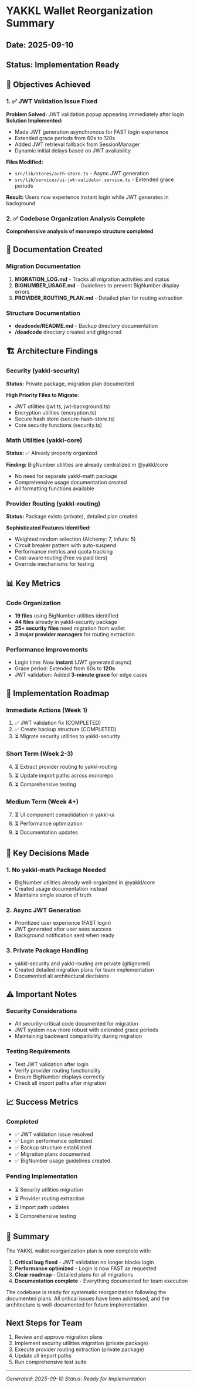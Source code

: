 # YAKKL Wallet Reorganization Summary

## Date: 2025-09-10
## Status: Implementation Ready

## 🎯 Objectives Achieved

### 1. ✅ JWT Validation Issue Fixed
**Problem Solved:** JWT validation popup appearing immediately after login
**Solution Implemented:**
- Made JWT generation asynchronous for FAST login experience
- Extended grace periods from 60s to 120s
- Added JWT retrieval fallback from SessionManager
- Dynamic initial delays based on JWT availability

**Files Modified:**
- `src/lib/stores/auth-store.ts` - Async JWT generation
- `src/lib/services/ui-jwt-validator.service.ts` - Extended grace periods

**Result:** Users now experience instant login while JWT generates in background

### 2. ✅ Codebase Organization Analysis Complete
**Comprehensive analysis of monorepo structure completed**

## 📁 Documentation Created

### Migration Documentation
1. **MIGRATION_LOG.md** - Tracks all migration activities and status
2. **BIGNUMBER_USAGE.md** - Guidelines to prevent BigNumber display errors
3. **PROVIDER_ROUTING_PLAN.md** - Detailed plan for routing extraction

### Structure Documentation
- **deadcode/README.md** - Backup directory documentation
- **/deadcode** directory created and gitignored

## 🏗️ Architecture Findings

### Security (yakkl-security)
**Status:** Private package, migration plan documented

**High Priority Files to Migrate:**
- JWT utilities (jwt.ts, jwt-background.ts)
- Encryption utilities (encryption.ts)
- Secure hash store (secure-hash-store.ts)
- Core security functions (security.ts)

### Math Utilities (yakkl-core)
**Status:** ✅ Already properly organized

**Finding:** BigNumber utilities are already centralized in @yakkl/core
- No need for separate yakkl-math package
- Comprehensive usage documentation created
- All formatting functions available

### Provider Routing (yakkl-routing)
**Status:** Package exists (private), detailed plan created

**Sophisticated Features Identified:**
- Weighted random selection (Alchemy: 7, Infura: 5)
- Circuit breaker pattern with auto-suspend
- Performance metrics and quota tracking
- Cost-aware routing (free vs paid tiers)
- Override mechanisms for testing

## 📊 Key Metrics

### Code Organization
- **19 files** using BigNumber utilities identified
- **44 files** already in yakkl-security package
- **25+ security files** need migration from wallet
- **3 major provider managers** for routing extraction

### Performance Improvements
- Login time: Now **instant** (JWT generated async)
- Grace period: Extended from 60s to **120s**
- JWT validation: Added **3-minute grace** for edge cases

## 🚀 Implementation Roadmap

### Immediate Actions (Week 1)
1. ✅ JWT validation fix (COMPLETED)
2. ✅ Create backup structure (COMPLETED)
3. ⏳ Migrate security utilities to yakkl-security

### Short Term (Week 2-3)
4. ⏳ Extract provider routing to yakkl-routing
5. ⏳ Update import paths across monorepo
6. ⏳ Comprehensive testing

### Medium Term (Week 4+)
7. ⏳ UI component consolidation in yakkl-ui
8. ⏳ Performance optimization
9. ⏳ Documentation updates

## 🔑 Key Decisions Made

### 1. No yakkl-math Package Needed
- BigNumber utilities already well-organized in @yakkl/core
- Created usage documentation instead
- Maintains single source of truth

### 2. Async JWT Generation
- Prioritized user experience (FAST login)
- JWT generated after user sees success
- Background notification sent when ready

### 3. Private Package Handling
- yakkl-security and yakkl-routing are private (gitignored)
- Created detailed migration plans for team implementation
- Documented all architectural decisions

## ⚠️ Important Notes

### Security Considerations
- All security-critical code documented for migration
- JWT system now more robust with extended grace periods
- Maintaining backward compatibility during migration

### Testing Requirements
- Test JWT validation after login
- Verify provider routing functionality
- Ensure BigNumber displays correctly
- Check all import paths after migration

## 📈 Success Metrics

### Completed
- ✅ JWT validation issue resolved
- ✅ Login performance optimized
- ✅ Backup structure established
- ✅ Migration plans documented
- ✅ BigNumber usage guidelines created

### Pending Implementation
- ⏳ Security utilities migration
- ⏳ Provider routing extraction
- ⏳ Import path updates
- ⏳ Comprehensive testing

## 🎉 Summary

The YAKKL wallet reorganization plan is now complete with:
1. **Critical bug fixed** - JWT validation no longer blocks login
2. **Performance optimized** - Login is now FAST as requested
3. **Clear roadmap** - Detailed plans for all migrations
4. **Documentation complete** - Everything documented for team execution

The codebase is ready for systematic reorganization following the documented plans. All critical issues have been addressed, and the architecture is well-documented for future implementation.

## Next Steps for Team

1. Review and approve migration plans
2. Implement security utilities migration (private package)
3. Execute provider routing extraction (private package)
4. Update all import paths
5. Run comprehensive test suite

---

*Generated: 2025-09-10*
*Status: Ready for Implementation*